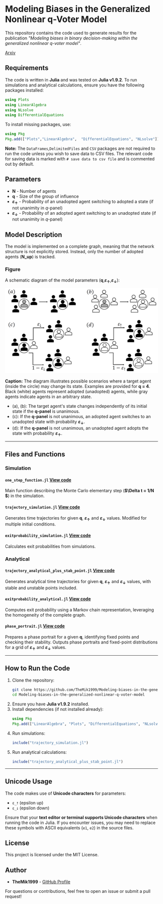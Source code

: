 
# Modeling Biases in the Generalized Nonlinear q-Voter Model

This repository contains the code used to generate results for the publication *"Modeling biases in binary decision-making within the generalized nonlinear q-voter model"*.

[Arxiv](https://arxiv.org/pdf/2502.10172)

## Requirements

The code is written in **Julia** and was tested on **Julia v1.9.2**. To run simulations and analytical calculations, ensure you have the following packages installed:

```julia
using Plots
using LinearAlgebra
using NLsolve
using DifferentialEquations
```

To install missing packages, use:

```julia
using Pkg
Pkg.add(["Plots","LinearAlgebra",  "DifferentialEquations", "NLsolve"])
```

**Note:** The `DataFrames`,`DelimitedFiles` and `CSV` packages are not required to run the code unless you wish to save data to CSV files. The relevant code for saving data is marked with `# save data to csv file` and is commented out by default.

## Parameters

- **N**  - Number of agents
- **q**  - Size of the group of influence
- **$\varepsilon_{\uparrow}$**  - Probability of an unadopted agent switching to adopted a state (if not unanimity in $q$-panel)
- **$\varepsilon_{\downarrow}$**  - Probability of an adopted agent switching to an unadopted state
(if not unanimity in $q$-panel)


## Model Description

The model is implemented on a complete graph, meaning that the network structure is not explicitly stored. Instead, only the number of adopted agents (**N_up**) is tracked.

### Figure

A schematic diagram of the model parameters (**q**,**$\varepsilon_{\uparrow}$**,**$\varepsilon_{\downarrow}$**):

![Figure](model_scheme.png)

**Caption:**
The diagram illustrates possible scenarios where a target agent (inside the circle) may change its state. Examples are provided for **q = 4**. Black (white) agents represent adopted (unadopted) agents, while gray agents indicate agents in an arbitrary state. 
- (a), (b): The target agent's state changes independently of its initial state if the **q-panel** is unanimous.
- (c): If the **q-panel** is not unanimous, an adopted agent switches to an unadopted state with probability **$\varepsilon_{\downarrow}$**.
- (d): If the **q-panel** is not unanimous, an unadopted agent adopts the state with probability **$\varepsilon_{\uparrow}$**.

---

## Files and Functions

### Simulation

#### `one_step_function.jl` [View code](one_step_function.jl)
Main function describing the Monte Carlo elementary step (**$\Delta t = 1/N $**) in the simulation.

#### `trajectory_simulation.jl` [View code](trajectory_simulation.jl)
Generates time trajectories for given **q**, **$\varepsilon_{\uparrow}$** and **$\varepsilon_{\downarrow}$**  values. Modified for multiple initial conditions.

#### `exitprobability_simulation.jl` [View code](exitprobability_simulation.jl)
Calculates exit probabilities from simulations.

### Analytical

#### `trajectory_analytical_plus_stab_point.jl` [View code](trajectory_analytical_plus_stab_point.jl)
Generates analytical time trajectories for given **q**, **$\varepsilon_{\uparrow}$** and **$\varepsilon_{\downarrow}$** values, with stable and unstable points included.

#### `exitprobability_analytical.jl` [View code](exitprobability_analytical.jl)
Computes exit probability using a Markov chain representation, leveraging the homogeneity of the complete graph.

#### `phase_portrait.jl` [View code](phase_portrait.jl)
Prepares a phase portrait for a given **q**, identifying fixed points and checking their stability. Outputs phase portraits and fixed-point distributions for a grid of **$\varepsilon_{\uparrow}$** and **$\varepsilon_{\downarrow}$** values.

---

## How to Run the Code

1. Clone the repository:
   ```sh
   git clone https://github.com/TheMik1999/Modeling-biases-in-the-generalized-nonlinear-q-voter-model.git
   cd Modeling-biases-in-the-generalized-nonlinear-q-voter-model
   ```
2. Ensure you have **Julia v1.9.2** installed.
3. Install dependencies (if not installed already):
   ```julia
   using Pkg
   Pkg.add(["LinearAlgebra", "Plots", "DifferentialEquations", "NLsolve"])
   ```
4. Run simulations:
   ```julia
   include("trajectory_simulation.jl")
   ```
5. Run analytical calculations:
   ```julia
   include("trajectory_analytical_plus_stab_point.jl")
   ```

---
## Unicode Usage

The code makes use of **Unicode characters** for parameters:
- `ε_⭡` (epsilon up) 
- `ε_⭣` (epsilon down) 

Ensure that your **text editor or terminal supports Unicode characters** when running the code in Julia. If you encounter issues, you may need to replace these symbols with ASCII equivalents (`e1`, `e2`) in the source files.
## License

This project is licensed under the MIT License.

## Author

- **TheMik1999** - [GitHub Profile](https://github.com/TheMik1999)


For questions or contributions, feel free to open an issue or submit a pull request!
```

